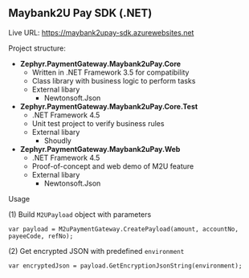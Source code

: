 Maybank2U Pay SDK (.NET)
------------------------

Live URL: https://maybank2upay-sdk.azurewebsites.net


Project structure:
- **Zephyr.PaymentGateway.Maybank2uPay.Core**
  - Written in .NET Framework 3.5 for compatibility
  - Class library with business logic to perform tasks
  - External libary
    - Newtonsoft.Json
- **Zephyr.PaymentGateway.Maybank2uPay.Core.Test**
  - .NET Framework 4.5
  - Unit test project to verify business rules
  - External libary
    - Shoudly
- **Zephyr.PaymentGateway.Maybank2uPay.Web**
  - .NET Framework 4.5
  - Proof-of-concept and web demo of M2U feature
  - External libary
    - Newtonsoft.Json

Usage

(1) Build `M2UPayload` object with parameters

`var payload = M2uPaymentGateway.CreatePayload(amount, accountNo, payeeCode, refNo);`


(2) Get encrypted JSON with predefined `environment`

`var encryptedJson = payload.GetEncryptionJsonString(environment);`
